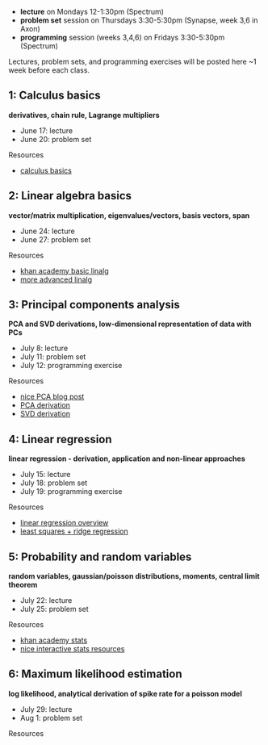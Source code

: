 - **lecture** on Mondays 12-1:30pm (Spectrum)
- **problem set** session on Thursdays 3:30-5:30pm (Synapse, week 3,6 in Axon)
- **programming** session (weeks 3,4,6) on Fridays 3:30-5:30pm (Spectrum)

Lectures, problem sets, and programming exercises will be posted here ~1 week before each class.

## 1: Calculus basics

**derivatives, chain rule, Lagrange multipliers**

- June 17: lecture
- June 20: problem set

Resources
- [calculus basics](https://www.youtube.com/user/patrickJMT)

## 2: Linear algebra basics

**vector/matrix multiplication, eigenvalues/vectors, basis vectors, span**

- June 24: lecture
- June 27: problem set

Resources
- [khan academy basic linalg](https://www.khanacademy.org/math/linear-algebra/vectors-and-spaces)
- [more advanced linalg](https://ocw.mit.edu/courses/mathematics/18-06sc-linear-algebra-fall-2011/syllabus/)

## 3: Principal components analysis

**PCA and SVD derivations, low-dimensional representation of data with PCs**

- July 8: lecture
- July 11: problem set
- July 12: programming exercise

Resources
- [nice PCA blog post](http://alexhwilliams.info/itsneuronalblog/2016/03/27/pca/)
- [PCA derivation](https://www.youtube.com/watch?v=L-pQtGm3VS8)
- [SVD derivation](https://www.youtube.com/watch?v=mBcLRGuAFUk)

## 4: Linear regression

**linear regression - derivation, application and non-linear approaches**

- July 15: lecture
- July 18: problem set
- July 19: programming exercise

Resources
- [linear regression overview](https://www.youtube.com/watch?v=rVviNyIR-fI)
- [least squares + ridge regression](https://ocw.mit.edu/courses/mathematics/18-086-mathematical-methods-for-engineers-ii-spring-2006/video-lectures/lecture-21-optimization-with-constraints/)

## 5: Probability and random variables

**random variables, gaussian/poisson distributions, moments, central limit theorem**

- July 22: lecture
- July 25: problem set

Resources
- [khan academy stats](https://www.youtube.com/playlist?list=PLC58778F28211FA19)
- [nice interactive stats resources](https://www4.stat.ncsu.edu/~post/teaching.html)

## 6: Maximum likelihood estimation

**log likelihood, analytical derivation of spike rate for a poisson model**

- July 29: lecture
- Aug 1: problem set

Resources
